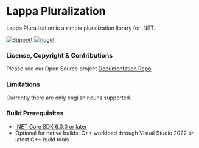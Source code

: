 # Lappa Pluralization
Lappa Pluralization is a simple pluralization library for .NET.

[![Support](https://img.shields.io/badge/discord-join-7289DA.svg)](https://arctium.io/discord)
[![nuget](https://buildstats.info/nuget/Lappa.Pluralization)](https://www.nuget.org/packages/Lappa.Pluralization/)

### License, Copyright & Contributions
Please see our Open Source project [Documentation Repo](https://github.com/Arctium/Documentation)

### Limitations
Currently there are only english nouns supported.

### Build Prerequisites
* [.NET Core SDK 6.0.0 or later](https://dotnet.microsoft.com/download/dotnet/6.0)
* Optional for native builds: C++ workload through Visual Studio 2022 or latest C++ build tools
